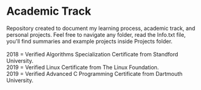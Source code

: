 # Academic Track
Repository created to document my learning process, academic track, and personal projects.
Feel free to navigate any folder, read the Info.txt file, you'll find summaries and example projects inside Projects folder.
<br/><br/>
2018 = Verified Algorithms Specialization Certificate from Standford University.
<br/>
2019 = Verified Linux Certificate from The Linux Foundation.
<br/>
2019 = Verified Advanced C Programming Certificate from Dartmouth University.
